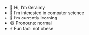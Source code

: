 - 👋 Hi, I’m Geraimy
- 👀 I’m interested in computer science
- 🌱 I’m currently learning
- 😄 Pronouns: normal
- ⚡ Fun fact: not obese

<!---
jeremiecbz/jeremiecbz is a ✨ special ✨ repository because its `README.md` (this file) appears on your GitHub profile.
You can click the Preview link to take a look at your changes.
--->
